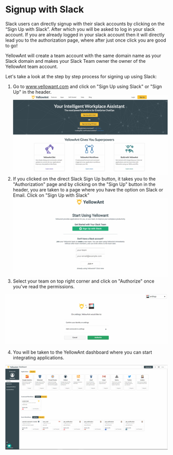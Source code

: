 # Signup with Slack

Slack users can directly signup with their slack accounts by clicking on the “Sign Up with Slack”. After which you will be asked to log in your slack account. If you are already logged in your slack account then it will directly lead you to the authorization page, where after just once click you are good to go!

YellowAnt will create a team account with the same domain name as your Slack domain and makes your Slack Team owner the owner of the YellowAnt team account.

Let's take a look at the step by step process for signing up using Slack:

1. Go to www.yellowant.com and click on "Sign Up using Slack" or "Sign Up" in the header. ![](../.gitbook/assets/landingpage.jpg)
2. If you clicked on the direct Slack Sign Up button, it takes you to the "Authorization" page and by clicking on the "Sign Up" button in the header, you are taken to a page where you have the option on Slack or Email. Click on "Sign Up with Slack"![](../.gitbook/assets/slacksignup2.jpg)
3. Select your team on top right corner and click on "Authorize" once you've read the permissions.

![](../.gitbook/assets/slackauth.jpg)

4. You will be taken to the YellowAnt dashboard where you can start integrating applications.

![](../.gitbook/assets/overview.jpg)



